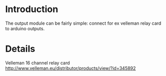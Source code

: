 # Introduction #

The output module can be fairly simple: connect for ex velleman relay card to arduino outputs.


# Details #

Velleman 16 channel relay card http://www.velleman.eu/distributor/products/view/?id=345892